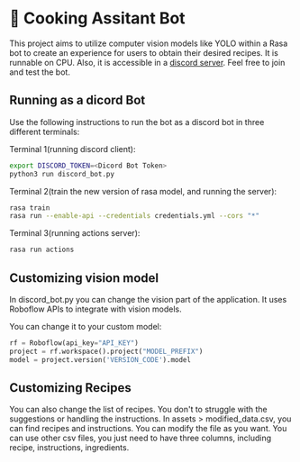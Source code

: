 # 🍳 Cooking Assitant Bot 
This project aims to utilize computer vision models like YOLO within a Rasa bot to create an experience for users to obtain their desired recipes. It is runnable on CPU. Also, it is accessible in a [discord server]('https://discord.gg/ttBuk39J'). Feel free to join and test the bot.

## Running as a dicord Bot

Use the following instructions to run the bot as a discord bot in three different terminals:

Terminal 1(running discord client):
```bash
export DISCORD_TOKEN=<Dicord Bot Token>
python3 run discord_bot.py
```

Terminal 2(train the new version of rasa model, and running the server):
```bash
rasa train
rasa run --enable-api --credentials credentials.yml --cors "*"
```

Terminal 3(running actions server):
```bash
rasa run actions
```

## Customizing vision model
In discord_bot.py you can change the vision part of the application. It uses Roboflow APIs to integrate with vision models. 

You can change it to your custom model:
```python
rf = Roboflow(api_key="API_KEY")
project = rf.workspace().project("MODEL_PREFIX")
model = project.version('VERSION_CODE').model
```

## Customizing Recipes
You can also change the list of recipes. You don't to struggle with the suggestions or handling the instructions. In assets > modified_data.csv, you can find recipes and instructions. You can modify the file as you want. You can use other csv files, you just need to have three columns, including recipe, instructions, ingredients.



